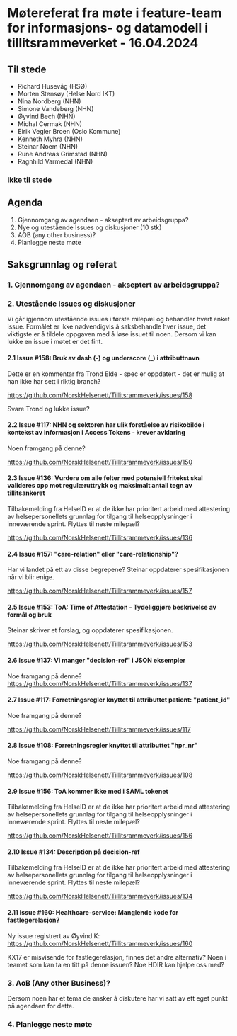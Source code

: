 # Møtereferat fra møte i feature-team for informasjons- og datamodell i tillitsrammeverket - 16.04.2024

## Til stede

- Richard Husevåg (HSØ)
- Morten Stensøy (Helse Nord IKT)
- Nina Nordberg (NHN)
- Simone Vandeberg (NHN)
- Øyvind Bech (NHN)
- Michal Cermak (NHN)
- Eirik Vegler Broen (Oslo Kommune)
- Kenneth Myhra (NHN)
- Steinar Noem (NHN)
- Rune Andreas Grimstad (NHN)
- Ragnhild Varmedal (NHN)

### Ikke til stede

## Agenda

1. Gjennomgang av agendaen - akseptert av arbeidsgruppa?
2. Nye og utestående Issues og diskusjoner (10 stk)
3. AOB (any other business)?
4. Planlegge neste møte

## Saksgrunnlag og referat

### 1. Gjennomgang av agendaen - akseptert av arbeidsgruppa?

### 2. Utestående Issues og diskusjoner

Vi går igjennom utestående issues i første milepæl og behandler hvert enket issue.
Formålet er ikke nødvendigvis å saksbehandle hver issue, det viktigste er å tildele oppgaven med å løse issuet til noen. Dersom vi kan lukke en issue i møtet er det fint. 

#### 2.1 Issue #158: Bruk av dash (-) og underscore (_) i attributtnavn

Dette er en kommentar fra Trond Elde - spec er oppdatert - det er mulig at han ikke har sett i riktig branch?

https://github.com/NorskHelsenett/Tillitsrammeverk/issues/158

Svare Trond og lukke issue?

#### 2.2 Issue #117: NHN og sektoren har ulik forståelse av risikobilde i kontekst av informasjon i Access Tokens - krever avklaring

Noen framgang på denne?

https://github.com/NorskHelsenett/Tillitsrammeverk/issues/150

#### 2.3 Issue #136: Vurdere om alle felter med potensiell fritekst skal valideres opp mot regulæruttrykk og maksimalt antall tegn av tillitsankeret

Tilbakemelding fra HelseID er at de ikke har prioritert arbeid med attestering av helsepersonellets grunnlag for tilgang til helseopplysninger i inneværende sprint. Flyttes til neste milepæl?

https://github.com/NorskHelsenett/Tillitsrammeverk/issues/136

#### 2.4 Issue #157: "care-relation" eller "care-relationship"?

Har vi landet på ett av disse begrepene?
Steinar oppdaterer spesifikasjonen når vi blir enige.

https://github.com/NorskHelsenett/Tillitsrammeverk/issues/157

#### 2.5 Issue #153: ToA: Time of Attestation - Tydeliggjøre beskrivelse av formål og bruk

Steinar skriver et forslag, og oppdaterer spesifikasjonen.

https://github.com/NorskHelsenett/Tillitsrammeverk/issues/153

#### 2.6 Issue #137: Vi manger "decision-ref" i JSON eksempler

Noe framgang på denne?
https://github.com/NorskHelsenett/Tillitsrammeverk/issues/137

#### 2.7 Issue #117: Forretningsregler knyttet til attributtet patient: "patient_id"

Noe framgang på denne?

https://github.com/NorskHelsenett/Tillitsrammeverk/issues/117

#### 2.8 Issue #108: Forretningsregler knyttet til attributtet "hpr_nr"

Noe framgang på denne?

https://github.com/NorskHelsenett/Tillitsrammeverk/issues/108

#### 2.9 Issue #156: ToA kommer ikke med i SAML tokenet

Tilbakemelding fra HelseID er at de ikke har prioritert arbeid med attestering av helsepersonellets grunnlag for tilgang til helseopplysninger i inneværende sprint. Flyttes til neste milepæl?

https://github.com/NorskHelsenett/Tillitsrammeverk/issues/156

#### 2.10 Issue #134: Description på decision-ref

Tilbakemelding fra HelseID er at de ikke har prioritert arbeid med attestering av helsepersonellets grunnlag for tilgang til helseopplysninger i inneværende sprint. Flyttes til neste milepæl?

https://github.com/NorskHelsenett/Tillitsrammeverk/issues/134

#### 2.11 Issue #160: Healthcare-service: Manglende kode for fastlegerelasjon?

Ny issue registrert av Øyvind K:
https://github.com/NorskHelsenett/Tillitsrammeverk/issues/160

KX17 er misvisende for fastlegerelasjon, finnes det andre alternativ?
Noen i teamet som kan ta en titt på denne issuen? Noe HDIR kan hjelpe oss med?

### 3. AoB (Any other Business)?

Dersom noen har et tema de ønsker å diskutere har vi satt av ett eget punkt på agendaen for dette.

### 4. Planlegge neste møte
